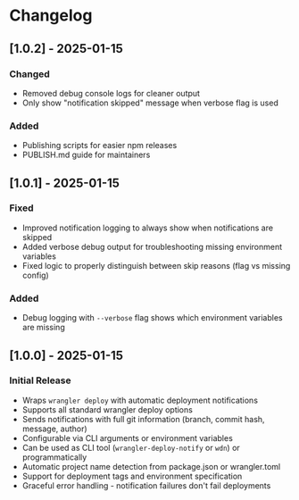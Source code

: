# Changelog

## [1.0.2] - 2025-01-15

### Changed
- Removed debug console logs for cleaner output
- Only show "notification skipped" message when verbose flag is used

### Added
- Publishing scripts for easier npm releases
- PUBLISH.md guide for maintainers

## [1.0.1] - 2025-01-15

### Fixed
- Improved notification logging to always show when notifications are skipped
- Added verbose debug output for troubleshooting missing environment variables
- Fixed logic to properly distinguish between skip reasons (flag vs missing config)

### Added
- Debug logging with `--verbose` flag shows which environment variables are missing

## [1.0.0] - 2025-01-15

### Initial Release
- Wraps `wrangler deploy` with automatic deployment notifications
- Supports all standard wrangler deploy options
- Sends notifications with full git information (branch, commit hash, message, author)
- Configurable via CLI arguments or environment variables
- Can be used as CLI tool (`wrangler-deploy-notify` or `wdn`) or programmatically
- Automatic project name detection from package.json or wrangler.toml
- Support for deployment tags and environment specification
- Graceful error handling - notification failures don't fail deployments